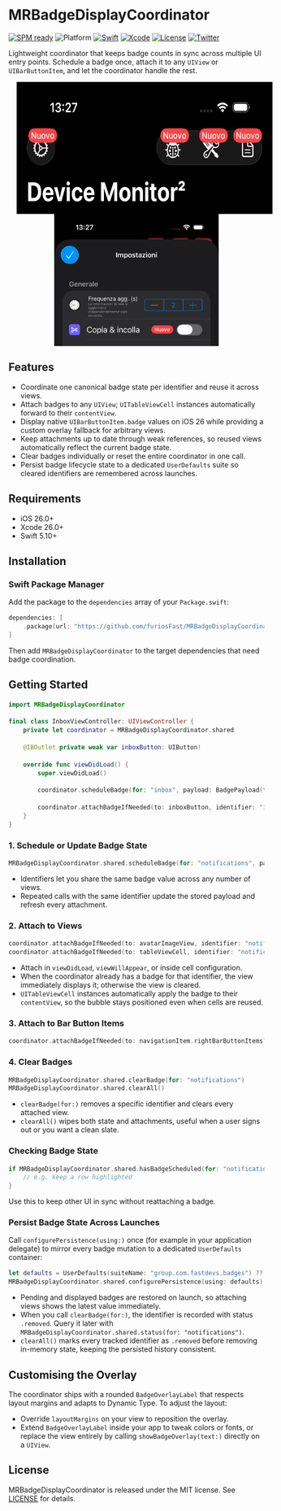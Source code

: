 # MRBadgeDisplayCoordinator

[![SPM ready](https://img.shields.io/badge/SPM-ready-orange.svg)](https://swift.org/package-manager/)
![Platform](https://img.shields.io/badge/platforms-iOS%2026.0-F28D00.svg)
[![Swift](https://img.shields.io/badge/Swift-5.10-orange.svg)](https://swift.org)
[![Xcode](https://img.shields.io/badge/Xcode-26.0-blue.svg)](https://developer.apple.com/xcode)
[![License](https://img.shields.io/badge/license-MIT-green.svg)](LICENSE)
[![Twitter](https://img.shields.io/badge/twitter-@FastDevsProject-blue.svg?style=flat)](https://twitter.com/FastDevsProject)

Lightweight coordinator that keeps badge counts in sync across multiple UI entry points. Schedule a badge once, attach it to any `UIView` or `UIBarButtonItem`, and let the coordinator handle the rest.

<p align="center">
  <img src="nav_bar.jpg" alt="Screenshot of badge in navigation bar" height="260" style="vertical-align: middle; margin: 0 16px;">
  <img src="table_cell.jpg" alt="Screenshot of badge applied to table cell accessory" height="260" style="vertical-align: middle; margin: 0 16px;">
</p>

## Features

- Coordinate one canonical badge state per identifier and reuse it across views.
- Attach badges to any `UIView`; `UITableViewCell` instances automatically forward to their `contentView`.
- Display native `UIBarButtonItem.badge` values on iOS 26 while providing a custom overlay fallback for arbitrary views.
- Keep attachments up to date through weak references, so reused views automatically reflect the current badge state.
- Clear badges individually or reset the entire coordinator in one call.
- Persist badge lifecycle state to a dedicated `UserDefaults` suite so cleared identifiers are remembered across launches.

## Requirements

- iOS 26.0+
- Xcode 26.0+
- Swift 5.10+

## Installation

### Swift Package Manager

Add the package to the `dependencies` array of your `Package.swift`:

```swift
dependencies: [
    .package(url: "https://github.com/furiosFast/MRBadgeDisplayCoordinator.git", from: "1.0.0")
]
```

Then add `MRBadgeDisplayCoordinator` to the target dependencies that need badge coordination.

## Getting Started

```swift
import MRBadgeDisplayCoordinator

final class InboxViewController: UIViewController {
    private let coordinator = MRBadgeDisplayCoordinator.shared

    @IBOutlet private weak var inboxButton: UIButton!

    override func viewDidLoad() {
        super.viewDidLoad()

        coordinator.scheduleBadge(for: "inbox", payload: BadgePayload(text: "12"))

        coordinator.attachBadgeIfNeeded(to: inboxButton, identifier: "inbox")
    }
}
```

### 1. Schedule or Update Badge State

```swift
MRBadgeDisplayCoordinator.shared.scheduleBadge(for: "notifications", payload: BadgePayload(text: "3"))
```

- Identifiers let you share the same badge value across any number of views.
- Repeated calls with the same identifier update the stored payload and refresh every attachment.

### 2. Attach to Views

```swift
coordinator.attachBadgeIfNeeded(to: avatarImageView, identifier: "notifications")
coordinator.attachBadgeIfNeeded(to: tableViewCell, identifier: "notifications")
```

- Attach in `viewDidLoad`, `viewWillAppear`, or inside cell configuration.
- When the coordinator already has a badge for that identifier, the view immediately displays it; otherwise the view is cleared.
- `UITableViewCell` instances automatically apply the badge to their `contentView`, so the bubble stays positioned even when cells are reused.

### 3. Attach to Bar Button Items

```swift
coordinator.attachBadgeIfNeeded(to: navigationItem.rightBarButtonItems?.first, identifier: "notifications")
```

### 4. Clear Badges

```swift
MRBadgeDisplayCoordinator.shared.clearBadge(for: "notifications")
MRBadgeDisplayCoordinator.shared.clearAll()
```

- `clearBadge(for:)` removes a specific identifier and clears every attached view.
- `clearAll()` wipes both state and attachments, useful when a user signs out or you want a clean slate.

### Checking Badge State

```swift
if MRBadgeDisplayCoordinator.shared.hasBadgeScheduled(for: "notifications") {
    // e.g. keep a row highlighted
}
```

Use this to keep other UI in sync without reattaching a badge.

### Persist Badge State Across Launches

Call `configurePersistence(using:)` once (for example in your application delegate) to mirror every badge mutation to a dedicated `UserDefaults` container:

```swift
let defaults = UserDefaults(suiteName: "group.com.fastdevs.badges") ?? .standard
MRBadgeDisplayCoordinator.shared.configurePersistence(using: defaults)
```

- Pending and displayed badges are restored on launch, so attaching views shows the latest value immediately.
- When you call `clearBadge(for:)`, the identifier is recorded with status `.removed`. Query it later with `MRBadgeDisplayCoordinator.shared.status(for: "notifications")`.
- `clearAll()` marks every tracked identifier as `.removed` before removing in-memory state, keeping the persisted history consistent.

## Customising the Overlay

The coordinator ships with a rounded `BadgeOverlayLabel` that respects layout margins and adapts to Dynamic Type. To adjust the layout:

- Override `layoutMargins` on your view to reposition the overlay.
- Extend `BadgeOverlayLabel` inside your app to tweak colors or fonts, or replace the view entirely by calling `showBadgeOverlay(text:)` directly on a `UIView`.

## License

MRBadgeDisplayCoordinator is released under the MIT license. See [LICENSE](LICENSE) for details.

